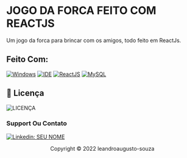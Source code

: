 # JOGO DA FORCA FEITO COM REACTJS

Um jogo da forca para brincar com os amigos, todo feito em ReactJs.


## Feito Com:
[![Windows](https://img.shields.io/badge/Windows-0078D6?style=for-the-badge&logo=windows&logoColor=white)](https://www.microsoft.com/pt-br/windows/get-windows-10)
[![IDE](https://img.shields.io/badge/Visual_studio_code-0078D4?style=for-the-badge&logo=visual%20studio%20code&logoColor=white)](https://code.visualstudio.com/)
[![ReactJS](https://img.shields.io/badge/React-20232A?style=for-the-badge&logo=react&logoColor=61DAFB)](https://developer.mozilla.org/pt-BR/docs/Web/HTML)
[![MySQL](https://img.shields.io/badge/MySQL-00000F?style=for-the-badge&logo=mysql&logoColor=white)](https://developer.mozilla.org/pt-BR/docs/Web/CSS)



## 🔖 Licença
![LICENÇA](https://img.shields.io/github/license/leandroaugusto-souza/projetoFrontEnd?style=for-the-badge)



### Support Ou Contato

[![Linkedin: SEU NOME](https://img.shields.io/badge/-LINKEDIN-blue?style=flat-square&logo=Linkedin&logoColor=white&link=https://www.linkedin.com/in/leandro-augusto-santos-de-souza/)](https://www.linkedin.com/in/leandro-augusto-santos-de-souza/)

<p align="center">Copyright © 2022 leandroaugusto-souza</p>
